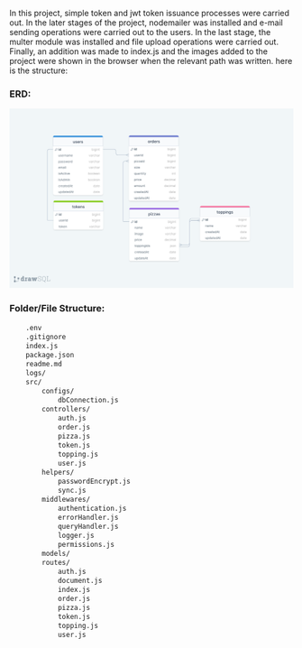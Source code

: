 In this project, simple token and jwt token issuance processes were carried out. In the later stages of the project, nodemailer was installed and e-mail sending operations were carried out to the users. In the last stage, the multer module was installed and file upload operations were carried out. Finally, an addition was made to index.js and the images added to the project were shown in the browser when the relevant path was written. here is the structure:

### ERD:

![ERD](./erdPizzaAPI.png)

### Folder/File Structure:

```
    .env
    .gitignore
    index.js
    package.json
    readme.md
    logs/
    src/
        configs/
            dbConnection.js
        controllers/
            auth.js
            order.js
            pizza.js
            token.js
            topping.js
            user.js
        helpers/
            passwordEncrypt.js
            sync.js
        middlewares/
            authentication.js
            errorHandler.js
            queryHandler.js
            logger.js
            permissions.js
        models/
        routes/
            auth.js
            document.js
            index.js
            order.js
            pizza.js
            token.js
            topping.js
            user.js
```